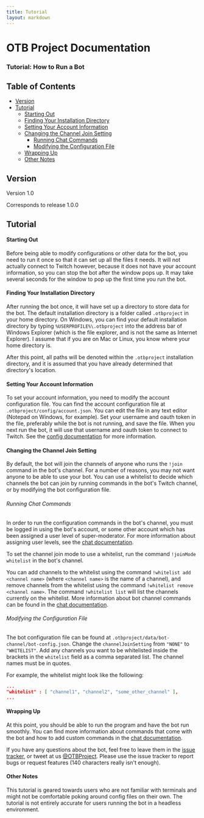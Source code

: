 ```yaml
---
title: Tutorial
layout: markdown
---
```

# OTB Project Documentation

### Tutorial: How to Run a Bot

## Table of Contents
 - [Version](#version)
 - [Tutorial](#tutorial)
   - [Starting Out](#starting-out)
   - [Finding Your Installation Directory](#finding-your-installation-directory)
   - [Setting Your Account Information](#setting-your-account-information)
   - [Changing the Channel Join Setting](#changing-the-channel-join-setting)
     - [Running Chat Commands](#running-chat-commands)
     - [Modifying the Configuration File](#modifying-the-configuration-file)
   - [Wrapping Up](#wrapping-up)
   - [Other Notes](#other-notes)

## Version
Version 1.0

Corresponds to release 1.0.0

## Tutorial

#### Starting Out

Before being able to modify configurations or other data for the bot, you need to run it once so that it can set up all the files it needs. It will not actually connect to Twitch however, because it does not have your account information, so you can stop the bot after the window pops up. It may take several seconds for the window to pop up the first time you run the bot.

#### Finding Your Installation Directory

After running the bot once, it will have set up a directory to store data for the bot. The default installation directory is a folder called `.otbproject` in your home directory. On Windows, you can find your default installation directory by typing `%USERPROFILE%\.otbproject` into the address bar of Windows Explorer (which is the file explorer, and is not the same as Internet Explorer). I assume that if you are on Mac or Linux, you know where your home directory is.

After this point, all paths will be denoted within the `.otbproject` installation directory, and it is assumed that you have already determined that directory's location.

#### Setting Your Account Information

To set your account information, you need to modify the account configuration file. You can find the account configuration file at `.otbproject/config/account.json`. You can edit the file in any text editor (Notepad on Windows, for example). Set your username and oauth token in the file, preferably while the bot is not running, and save the file. When you next run the bot, it will use that username and oauth token to connect to Twitch. See the [config documentation](config-documentation.md#account) for more information.

#### Changing the Channel Join Setting

By default, the bot will join the channels of anyone who runs the `!join` command in the bot's channel. For a number of reasons, you may not want anyone to be able to use your bot. You can use a whitelist to decide which channels the bot can join by running commands in the bot's Twitch channel, or by modifying the bot configuration file.

###### Running Chat Commands

In order to run the configuration commands in the bot's channel, you must be logged in using the bot's account, or some other account which has been assigned a user level of super-moderator. For more information about assigning user levels, see the [chat documentation](chat-documentation.md#built-in-channel-commands).

To set the channel join mode to use a whitelist, run the command `!joinMode whitelist` in the bot's channel.

You can add channels to the whitelist using the command `!whitelist add <channel name>` (where `<channel name>` is the name of a channel), and remove channels from the whitelist using the command `!whitelist remove <channel name>`. The command `!whitelist list` will list the channels currently on the whitelist. More information about bot channel commands can be found in the [chat documentation](chat-documentation.md#built-in-bot-channel-commands).

###### Modifying the Configuration File

The bot configuration file can be found at `.otbproject/data/bot-channel/bot-config.json`. Change the `channelJoinSetting` from `"NONE"` to `"WHITELIST"`. Add any channels you want to be whitelisted inside the brackets in the `whitelist` field as a comma separated list. The channel names must be in quotes.

For example, the whitelist might look like the following:

```json
...
"whitelist" : [ "channel1", "channel2", "some_other_channel" ],
...
```

#### Wrapping Up

At this point, you should be able to run the program and have the bot run smoothly. You can find more information about commands that come with the bot and how to add custom commands in the [chat documentation](chat-documentation.md).

If you have any questions about the bot, feel free to leave them in the [issue tracker](../../../issues), or tweet at us <a href="https://twitter.com/OTBProject" target="_blank">@OTBProject</a>. Please use the issue tracker to report bugs or request features (140 characters really isn't enough).

#### Other Notes

This tutorial is geared towards users who are not familiar with terminals and might not be comfortable poking around config files on their own. The tutorial is not entirely accurate for users running the bot in a headless environment.
